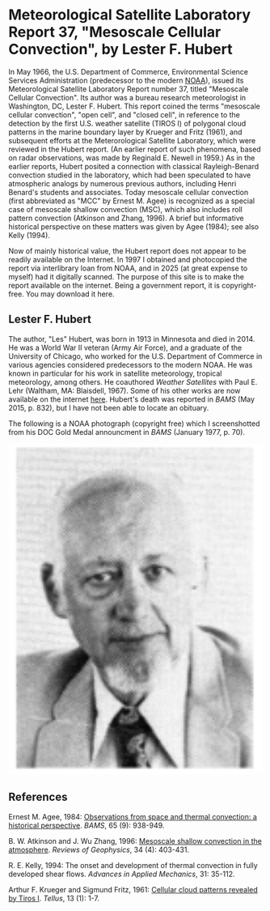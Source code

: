 # Meteorological Satellite Laboratory Report 37, "Mesoscale Cellular Convection", by Lester F. Hubert

In May 1966, the U.S. Department of Commerce, Environmental Science Services Administration (predecessor to the modern [NOAA](https://www.noaa.gov/)), issued its Meteorological Satellite Laboratory Report number 37, titled "Mesoscale Cellular Convection".  Its author was a bureau research meteorologist in Washington, DC, Lester F. Hubert.  This report coined the terms "mesoscale cellular convection", "open cell", and "closed cell", in reference to the detection by the first U.S. weather satellite (TIROS I) of polygonal cloud patterns in the marine boundary layer by Krueger and Fritz (1961), and subsequent efforts at the Meterorological Satellite Laboratory, which were reviewed in the Hubert report.  (An earlier report of such phenomena, based on radar observations, was made by Reginald E. Newell in 1959.)  As in the earlier reports, Hubert posited a connection with classical Rayleigh-Benard convection studied in the laboratory, which had been speculated to have atmospheric analogs by numerous previous authors, including Henri Benard's students and associates.  Today mesoscale cellular convection (first abbreviated as "MCC" by Ernest M. Agee) is recognized as a special case of mesoscale shallow convection (MSC), which also includes roll pattern convection (Atkinson and Zhang, 1996).  A brief but informative historical perspective on these matters was given by Agee (1984); see also Kelly (1994).

Now of mainly historical value, the Hubert report does not appear to be readily available on the Internet.  In 1997 I obtained and photocopied the report via interlibrary loan from NOAA, and in 2025 (at great expense to myself) had it digitally scanned.  The purpose of this site is to make the report available on the internet.  Being a government report, it is copyright-free.  You may download it here.

## Lester F. Hubert

The author, "Les" Hubert, was born in 1913 in Minnesota and died in 2014.  He was a World War II veteran (Army Air Force), and a graduate of the University of Chicago, who worked for the U.S. Department of Commerce in various agencies considered predecessors to the modern NOAA.  He was known in particular for his work in satellite meteorology, tropical meteorology, among others.  He coauthored *Weather Satellites* with Paul E. Lehr (Waltham, MA:  Blaisdell, 1967).  Some of his other works are now available on the internet [here](https://onlinebooks.library.upenn.edu/webbin/book/lookupname?key=Hubert%2C%20Lester%20F).  Hubert's death was reported in *BAMS* (May 2015, p. 832), but I have not been able to locate an obituary.

The following is a NOAA photograph (copyright free) which I screenshotted from his DOC Gold Medal announcment in *BAMS* (January 1977, p. 70).

<center>
<img src="hubert1977noaaPNG.PNG" width="700">
</center>

## References

Ernest M. Agee, 1984:  [Observations from space and thermal convection:  a historical perspective](https://doi.org/10.1175/1520-0477(1984)065%3C0938:OFSATC%3E2.0.CO;2).  *BAMS*, 65 (9):  938-949.

B. W. Atkinson and J. Wu Zhang, 1996:  [Mesoscale shallow convection in the atmosphere](https://doi.org/10.1029/96RG02623).  *Reviews of Geophysics*, 34 (4):  403-431.

R. E. Kelly, 1994:  The onset and development of thermal convection in fully developed shear flows.  *Advances in Applied Mechanics*, 31:  35-112.

Arthur F. Krueger and Sigmund Fritz, 1961:  [Cellular cloud patterns revealed by Tiros I](https://doi.org/10.3402/tellusa.v13i1.9440).  *Tellus*, 13 (1):  1-7.
